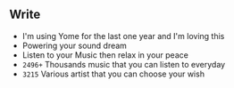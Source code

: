 ## Write


- I'm using Yome for the last one year and I'm loving this
- Powering your sound dream
- Listen to your Music then relax in your peace
- `2496+` Thousands music that you can listen to everyday
- `3215` Various artist that you can choose your wish
